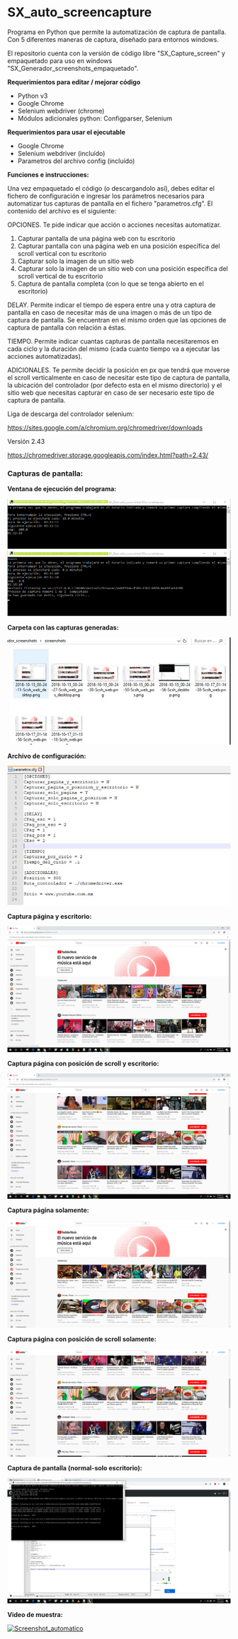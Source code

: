 # SX_auto_screencapture

Programa en Python que permite la automatización de captura de pantalla. Con 5 diferentes maneras de captura, diseñado para entornos windows.

El repositorio cuenta con la versión de código libre "SX_Capture_screen" y empaquetado para uso en windows "SX_Generador_screenshots_empaquetado".

<b>Requerimientos para editar / mejorar código</b>

* Python v3
* Google Chrome
* Selenium webdriver (chrome)
* Módulos adicionales python: Configparser, Selenium

<b>Requerimientos para usar el ejecutable</b>

* Google Chrome
* Selenium webdriver (incluído)
* Parametros del archivo config (incluído)

<b>Funciones e instrucciones:</b>

Una vez empaquetado el código (o descargandolo así), debes editar el fichero de configuración e ingresar los parámetros necesarios para automatizar tus capturas de pantalla en el fichero "parametros.cfg". El contenido del archivo es el siguiente:

OPCIONES. Te pide indicar que acción o acciones necesitas automatizar. 

1. Capturar pantalla de una página web con tu escritorio
2. Capturar pantalla con una página web en una posición específica del scroll vertical con tu escritorio
3. Capturar solo la imagen de un sitio web
4. Capturar solo la imagen de un sitio web con una posición específica del scroll vertical de tu escritorio
5. Captura de pantalla completa (con lo que se tenga abierto en el escritorio)

DELAY. Permite indicar el tiempo de espera entre una y otra captura de pantalla en caso de necesitar más de una imagen o más de un tipo de captura de pantalla. Se encuentran en el mismo orden que las opciones de captura de pantalla con relación a éstas.

TIEMPO. Permite indicar cuantas capturas de pantalla necesitaremos en cada ciclo y la duración del mismo (cada cuanto tiempo va a ejecutar las acciones automatizadas).

ADICIONALES. Te permite decidir la posición en px que tendrá que moverse el scroll verticalmente en caso de necesitar este tipo de captura de pantalla, la ubicación del controlador (por defecto esta en el mismo directorio) y el sitio web que necesitas capturar en caso de ser necesario este tipo de captura de pantalla.

Liga de descarga del controlador selenium:

https://sites.google.com/a/chromium.org/chromedriver/downloads

Versión 2.43

https://chromedriver.storage.googleapis.com/index.html?path=2.43/

<h3><b>Capturas de pantalla:</b></h3>

<b>Ventana de ejecución del programa:</b>

![](images/SC_01.png)
![](images/SC_02.png)

<b>Carpeta con las capturas generadas:</b>

![](images/SC_03.JPG)

<b>Archivo de configuración:</b>

![](images/SC_04.JPG)

<b>Captura página y escritorio:</b>

![](/images/Scsh_web_desktop.png)

<b>Captura página con posición de scroll y escritorio:</b>

![](/images/Scsh_web_pos_desktop.png)

<b>Captura página solamente:</b>

![](/images/Scsh_web.png)

<b>Captura página con posición de scroll solamente:</b>

![](/images/Scsh_web_pos.png)

<b>Captura de pantalla (normal-solo escritorio):</b>

![](/images/Scsh_desktop.png)

<b>Video de muestra:</b>

[![Screenshot_automatico](https://i.ytimg.com/vi/Lkgu7nQzEaw/hqdefault.jpg)](https://youtu.be/Lkgu7nQzEaw)









